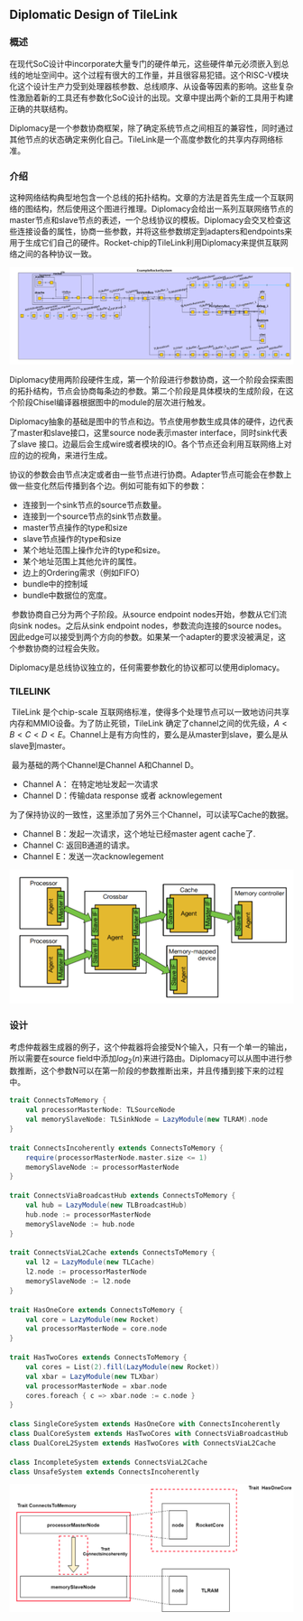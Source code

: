 ## Diplomatic Design of TileLink

### 概述

​	在现代SoC设计中incorporate大量专门的硬件单元，这些硬件单元必须嵌入到总线的地址空间中。这个过程有很大的工作量，并且很容易犯错。这个RISC-V模块化这个设计生产力受到处理器核参数、总线顺序、从设备等因素的影响。这些复杂性激励着新的工具还有参数化SoC设计的出现。文章中提出两个新的工具用于构建正确的共联结构。

​	Diplomacy是一个参数协商框架，除了确定系统节点之间相互的兼容性，同时通过其他节点的状态确定来例化自己。TileLink是一个高度参数化的共享内存网络标准。

### 介绍

​	这种网络结构典型地包含一个总线的拓扑结构。文章的方法是首先生成一个互联网络的图结构，然后使用这个图进行推理。Diplomacy会给出一系列互联网络节点的master节点和slave节点的表述，一个总线协议的模板。Diplomacy会交叉检查这些连接设备的属性，协商一些参数，并将这些参数绑定到adapters和endpoints来用于生成它们自己的硬件。Rocket-chip的TileLink利用Diplomacy来提供互联网络之间的各种协议一致。

![](https://raw.githubusercontent.com/PorterLu/picgo/main/rocket_chip_diplomacy_example.png)

​		Diplomacy使用两阶段硬件生成，第一个阶段进行参数协商，这一个阶段会探索图的拓扑结构，节点会协商每条边的参数。第二个阶段是具体模块的生成阶段，在这个阶段Chisel编译器根据图中的module的层次进行触发。

​		Diplomacy抽象的基础是图中的节点和边。节点使用参数生成具体的硬件，边代表了master和slave接口，这里source node表示master interface，同时sink代表了slave 接口。边最后会生成wire或者模块的IO。各个节点还会利用互联网络上对应的边的视角，来进行生成。

​	协议的参数会由节点决定或者由一些节点进行协商。Adapter节点可能会在参数上做一些变化然后传播到各个边。例如可能有如下的参数：

* 连接到一个sink节点的source节点数量。
* 连接到一个source节点的sink节点数量。
* master节点操作的type和size
* slave节点操作的type和size
* 某个地址范围上操作允许的type和size。
* 某个地址范围上其他允许的属性。
* 边上的Ordering需求（例如FIFO）
* bundle中的控制域
* bundle中数据位的宽度。

​	参数协商自己分为两个子阶段。从source endpoint nodes开始，参数从它们流向sink nodes。之后从sink endpoint nodes，参数流向连接的source nodes。因此edge可以接受到两个方向的参数。如果某一个adapter的要求没被满足，这个参数协商的过程会失败。

​	Diplomacy是总线协议独立的，任何需要参数化的协议都可以使用diplomacy。

### TILELINK

​	TileLink 是个chip-scale 互联网络标准，使得多个处理节点可以一致地访问共享内存和MMIO设备。为了防止死锁，TileLink 确定了channel之间的优先级，$A \lt B \lt C \lt D \lt E$。Channel上是有方向性的，要么是从master到slave，要么是从slave到master。

​	最为基础的两个Channel是Channel A和Channel D。

* Channel A： 在特定地址发起一次请求
* Channel D：传输data response 或者 acknowlegement

​	为了保持协议的一致性，这里添加了另外三个Channel，可以读写Cache的数据。

* Channel B：发起一次请求，这个地址已经master agent cache了.
* Channel C:  返回B通道的请求。
* Channel E：发送一次acknowlegement

![](https://raw.githubusercontent.com/PorterLu/picgo/main/diplomacy_dag.png)

### 设计

​	考虑仲裁器生成器的例子，这个仲裁器将会接受N个输入，只有一个单一的输出，所以需要在source field中添加$log_2(n)$来进行路由。Diplomacy可以从图中进行参数推断，这个参数N可以在第一阶段的参数推断出来，并且传播到接下来的过程中。

```scala
trait ConnectsToMemory {
    val processorMasterNode: TLSourceNode
    val memorySlaveNode: TLSinkNode = LazyModule(new TLRAM).node
}

trait ConnectsIncoherently extends ConnectsToMemory {
    require(processorMasterNode.master.size <= 1)
    memorySlaveNode := processorMasterNode
}

trait ConnectsViaBroadcastHub extends ConnectsToMemory {
    val hub = LazyModule(new TLBroadcastHub)
    hub.node := processorMasterNode
    memorySlaveNode := hub.node
}

trait ConnectsViaL2Cache extends ConnectsToMemory {
    val l2 = LazyModule(new TLCache)
    l2.node := processorMasterNode
    memorySlaveNode := l2.node
}

trait HasOneCore extends ConnectsToMemory {
    val core = LazyModule(new Rocket)
    val processorMasterNode = core.node
}

trait HasTwoCores extends ConnectsToMemory {
    val cores = List(2).fill(LazyModule(new Rocket))
    val xbar = LazyModule(new TLXbar)
    val processorMasterNode = xbar.node
    cores.foreach { c => xbar.node := c.node }
}

class SingleCoreSystem extends HasOneCore with ConnectsIncoherently
class DualCoreSystem extends HasTwoCores with ConnectsViaBroadcastHub
class DualCoreL2System extends HasTwoCores with ConnectsViaL2Cache

class IncompleteSystem extends ConnectsViaL2Cache
class UnsafeSystem extends ConnectsIncoherently
```

![](https://raw.githubusercontent.com/PorterLu/picgo/main/diplomacy_hasOneCore.png)